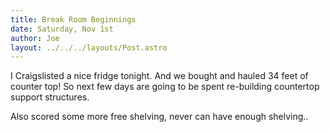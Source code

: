 ```yaml
---
title: Break Room Beginnings
date: Saturday, Nov 1st
author: Joe
layout: ../../../layouts/Post.astro
---
```


I Craigslisted a nice fridge tonight.  And we bought and hauled 34 feet of counter top!  So next few days are going to be spent re-building countertop support structures.

Also scored some more free shelving, never can have enough shelving..
